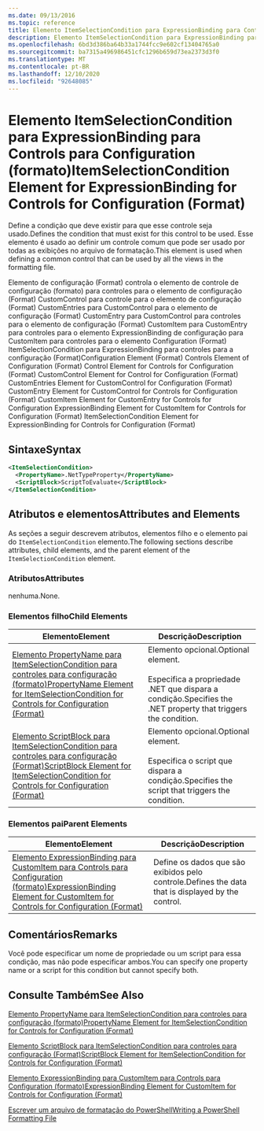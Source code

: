 ```yaml
---
ms.date: 09/13/2016
ms.topic: reference
title: Elemento ItemSelectionCondition para ExpressionBinding para Controls para Configuration (formato)
description: Elemento ItemSelectionCondition para ExpressionBinding para Controls para Configuration (formato)
ms.openlocfilehash: 6bd3d386ba64b33a1744fcc9e602cf13404765a0
ms.sourcegitcommit: ba7315a496986451cfc1296b659d73ea2373d3f0
ms.translationtype: MT
ms.contentlocale: pt-BR
ms.lasthandoff: 12/10/2020
ms.locfileid: "92648085"
---
```

# <a name="itemselectioncondition-element-for-expressionbinding-for-controls-for-configuration-format"></a><span data-ttu-id="aba7e-103">Elemento ItemSelectionCondition para ExpressionBinding para Controls para Configuration (formato)</span><span class="sxs-lookup"><span data-stu-id="aba7e-103">ItemSelectionCondition Element for ExpressionBinding for Controls for Configuration (Format)</span></span>

<span data-ttu-id="aba7e-104">Define a condição que deve existir para que esse controle seja usado.</span><span class="sxs-lookup"><span data-stu-id="aba7e-104">Defines the condition that must exist for this control to be used.</span></span> <span data-ttu-id="aba7e-105">Esse elemento é usado ao definir um controle comum que pode ser usado por todas as exibições no arquivo de formatação.</span><span class="sxs-lookup"><span data-stu-id="aba7e-105">This element is used when defining a common control that can be used by all the views in the formatting file.</span></span>

<span data-ttu-id="aba7e-106">Elemento de configuração (Format) controla o elemento de controle de configuração (formato) para controles para o elemento de configuração (Format) CustomControl para controle para o elemento de configuração (Format) CustomEntries para CustomControl para o elemento de configuração (Format) CustomEntry para CustomControl para controles para o elemento de configuração (Format) CustomItem para CustomEntry para controles para o elemento ExpressionBinding de configuração para CustomItem para controles para o elemento Configuration (Format) ItemSelectionCondition para ExpressionBinding para controles para a configuração (Format)</span><span class="sxs-lookup"><span data-stu-id="aba7e-106">Configuration Element (Format) Controls Element of Configuration (Format) Control Element for Controls for Configuration (Format) CustomControl Element for Control for Configuration (Format) CustomEntries Element for CustomControl for Configuration (Format) CustomEntry Element for CustomControl for Controls for Configuration (Format) CustomItem Element for CustomEntry for Controls for Configuration ExpressionBinding Element for CustomItem for Controls for Configuration (Format) ItemSelectionCondition Element for ExpressionBinding for Controls for Configuration (Format)</span></span>

## <a name="syntax"></a><span data-ttu-id="aba7e-107">Sintaxe</span><span class="sxs-lookup"><span data-stu-id="aba7e-107">Syntax</span></span>

```xml
<ItemSelectionCondition>
  <PropertyName>.NetTypeProperty</PropertyName>
  <ScriptBlock>ScriptToEvaluate</ScriptBlock>
</ItemSelectionCondition>
```

## <a name="attributes-and-elements"></a><span data-ttu-id="aba7e-108">Atributos e elementos</span><span class="sxs-lookup"><span data-stu-id="aba7e-108">Attributes and Elements</span></span>

<span data-ttu-id="aba7e-109">As seções a seguir descrevem atributos, elementos filho e o elemento pai do `ItemSelectionCondition` elemento.</span><span class="sxs-lookup"><span data-stu-id="aba7e-109">The following sections describe attributes, child elements, and the parent element of the `ItemSelectionCondition` element.</span></span>

### <a name="attributes"></a><span data-ttu-id="aba7e-110">Atributos</span><span class="sxs-lookup"><span data-stu-id="aba7e-110">Attributes</span></span>

<span data-ttu-id="aba7e-111">nenhuma.</span><span class="sxs-lookup"><span data-stu-id="aba7e-111">None.</span></span>

### <a name="child-elements"></a><span data-ttu-id="aba7e-112">Elementos filho</span><span class="sxs-lookup"><span data-stu-id="aba7e-112">Child Elements</span></span>

|<span data-ttu-id="aba7e-113">Elemento</span><span class="sxs-lookup"><span data-stu-id="aba7e-113">Element</span></span>|<span data-ttu-id="aba7e-114">Descrição</span><span class="sxs-lookup"><span data-stu-id="aba7e-114">Description</span></span>|
|-------------|-----------------|
|[<span data-ttu-id="aba7e-115">Elemento PropertyName para ItemSelectionCondition para controles para configuração (formato)</span><span class="sxs-lookup"><span data-stu-id="aba7e-115">PropertyName Element for ItemSelectionCondition for Controls for Configuration (Format)</span></span>](./propertyname-element-for-itemseclectioncondition-for-controls-for-configuration-format.md)|<span data-ttu-id="aba7e-116">Elemento opcional.</span><span class="sxs-lookup"><span data-stu-id="aba7e-116">Optional element.</span></span><br /><br /> <span data-ttu-id="aba7e-117">Especifica a propriedade .NET que dispara a condição.</span><span class="sxs-lookup"><span data-stu-id="aba7e-117">Specifies the .NET property that triggers the condition.</span></span>|
|[<span data-ttu-id="aba7e-118">Elemento ScriptBlock para ItemSelectionCondition para controles para configuração (Format)</span><span class="sxs-lookup"><span data-stu-id="aba7e-118">ScriptBlock Element for ItemSelectionCondition for Controls for Configuration (Format)</span></span>](./scriptblock-element-for-itemseclectioncondition-for-controls-for-configuration-format.md)|<span data-ttu-id="aba7e-119">Elemento opcional.</span><span class="sxs-lookup"><span data-stu-id="aba7e-119">Optional element.</span></span><br /><br /> <span data-ttu-id="aba7e-120">Especifica o script que dispara a condição.</span><span class="sxs-lookup"><span data-stu-id="aba7e-120">Specifies the script that triggers the condition.</span></span>|

### <a name="parent-elements"></a><span data-ttu-id="aba7e-121">Elementos pai</span><span class="sxs-lookup"><span data-stu-id="aba7e-121">Parent Elements</span></span>

|<span data-ttu-id="aba7e-122">Elemento</span><span class="sxs-lookup"><span data-stu-id="aba7e-122">Element</span></span>|<span data-ttu-id="aba7e-123">Descrição</span><span class="sxs-lookup"><span data-stu-id="aba7e-123">Description</span></span>|
|-------------|-----------------|
|[<span data-ttu-id="aba7e-124">Elemento ExpressionBinding para CustomItem para Controls para Configuration (formato)</span><span class="sxs-lookup"><span data-stu-id="aba7e-124">ExpressionBinding Element for CustomItem for Controls for Configuration (Format)</span></span>](./expressionbinding-element-for-customitem-for-controls-for-configuration-format.md)|<span data-ttu-id="aba7e-125">Define os dados que são exibidos pelo controle.</span><span class="sxs-lookup"><span data-stu-id="aba7e-125">Defines the data that is displayed by the control.</span></span>|

## <a name="remarks"></a><span data-ttu-id="aba7e-126">Comentários</span><span class="sxs-lookup"><span data-stu-id="aba7e-126">Remarks</span></span>

<span data-ttu-id="aba7e-127">Você pode especificar um nome de propriedade ou um script para essa condição, mas não pode especificar ambos.</span><span class="sxs-lookup"><span data-stu-id="aba7e-127">You can specify one property name or a script for this condition but cannot specify both.</span></span>

## <a name="see-also"></a><span data-ttu-id="aba7e-128">Consulte Também</span><span class="sxs-lookup"><span data-stu-id="aba7e-128">See Also</span></span>

[<span data-ttu-id="aba7e-129">Elemento PropertyName para ItemSelectionCondition para controles para configuração (formato)</span><span class="sxs-lookup"><span data-stu-id="aba7e-129">PropertyName Element for ItemSelectionCondition for Controls for Configuration (Format)</span></span>](./propertyname-element-for-itemseclectioncondition-for-controls-for-configuration-format.md)

[<span data-ttu-id="aba7e-130">Elemento ScriptBlock para ItemSelectionCondition para controles para configuração (Format)</span><span class="sxs-lookup"><span data-stu-id="aba7e-130">ScriptBlock Element for ItemSelectionCondition for Controls for Configuration (Format)</span></span>](./scriptblock-element-for-itemseclectioncondition-for-controls-for-configuration-format.md)

[<span data-ttu-id="aba7e-131">Elemento ExpressionBinding para CustomItem para Controls para Configuration (formato)</span><span class="sxs-lookup"><span data-stu-id="aba7e-131">ExpressionBinding Element for CustomItem for Controls for Configuration (Format)</span></span>](./expressionbinding-element-for-customitem-for-controls-for-configuration-format.md)

[<span data-ttu-id="aba7e-132">Escrever um arquivo de formatação do PowerShell</span><span class="sxs-lookup"><span data-stu-id="aba7e-132">Writing a PowerShell Formatting File</span></span>](./writing-a-powershell-formatting-file.md)
